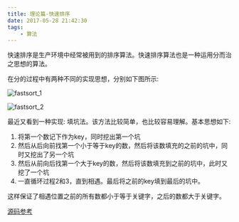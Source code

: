 ```yaml
---
title: 理论篇-快速排序
date: 2017-05-28 21:42:30
tags:
    - 算法
---
```


快速排序是生产环境中经常被用到的排序算法。快速排序算法也是一种运用分而治之思想的算法。

在分的过程中有两种不同的实现思想，分别如下图所示:

![fastsort_1](/img/fastsort_1.png)

![fastsort_2](/img/fastsort_2.jpg)

最近又看到一种实现: 填坑法。该方法比较简单，也比较容易理解。基本思想如下: 

1. 将第一个数记下作为key，同时挖出第一个坑
2. 然后从后向前找第一个小于等于key的数，然后将该数填充的之前的坑中，同时又挖出了另一个坑
3. 然后从前向后找第一个大于key的数，然后将该数填充到之前的坑中，此时又挖了一个坑
4. 一直循环过程2和3，直到相遇。最后将之前的key填到最后的坑中。

这样保证了相遇位置之前的所有数都小于等于关键字，之后的数都大于关键字。

[源码参考](https://github.com/fenghui2013/myblog_source/blob/master/c/fast_sort.c)